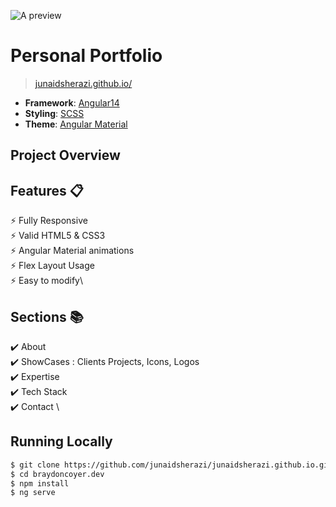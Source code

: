 ![A preview](https://github.com/junaidsherazi/junaidsherazi.github.io/blob/main/images/banner.png)

# Personal Portfolio 
> [junaidsherazi.github.io/](https://junaidsherazi.github.io/)

- **Framework**: [Angular14](https://angular.io/)
- **Styling**: [SCSS](https://sass-lang.com/)
- **Theme**: [Angular Material](https://material.angular.io/)

## Project Overview

## Features 📋
⚡️ Fully Responsive\
⚡️ Valid HTML5 & CSS3\
⚡️ Angular Material animations\
⚡️ Flex Layout Usage\
⚡️ Easy to modify\

## Sections 📚
✔️ About\
✔️ ShowCases : Clients Projects, Icons, Logos \
✔️ Expertise \
✔️ Tech Stack \
✔️ Contact \

## Running Locally

```bash
$ git clone https://github.com/junaidsherazi/junaidsherazi.github.io.git
$ cd braydoncoyer.dev
$ npm install
$ ng serve
```
